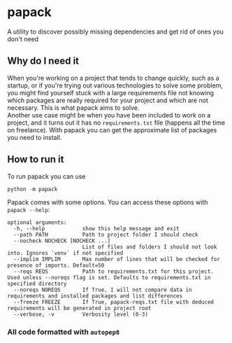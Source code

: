 # papack
A utility to discover possibly missing dependencies and get rid of ones you don't need

## Why do I need it
When you're working on a project that tends to change quickly, such as a startup, or if you're trying out various technologies to solve some problem, you might find yourself
stuck with a large requirements file not knowing which packages are really required for your project and which are not necessary. This is what papack aims to solve.<br>
Another use case might be when you have been included to work on a project, and it turns out it has no `requirements.txt` file (happens all the time on freelance). With papack
you can get the approximate list of packages you need to install.

## How to run it
To run papack you can use
```Python
python -m papack
```
Papack comes with some options. You can access these options with `papack --help`:
```
optional arguments:
  -h, --help            show this help message and exit
  --path PATH           Path to project folder I should check
  --nocheck NOCHECK [NOCHECK ...]
                        List of files and folders I should not look into. Ignores `venv` if not specified
  --implim IMPLIM       Max number of lines that will be checked for presence of imports. Default=50
  --reqs REQS           Path to requirements.txt for this project. Used unless --noreqs flag is set. Defaults to requirements.txt in specified directory
  --noreqs NOREQS       If True, I will not compare data in requirements and installed packages and list differences
  --freeze FREEZE       If True, papack-reqs.txt file with deduced requirements will be generated in project root
  --verbose, -v         Verbosity level (0-3)
```

### All code formatted with `autopep8`